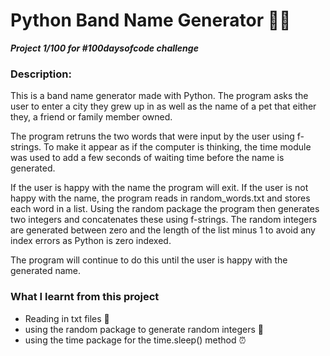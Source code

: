 # Python Band Name Generator 🎸🎶
***Project 1/100 for #100daysofcode challenge***

### Description:

This is a band name generator made with Python. 
The program asks the user to enter a city they grew
up in as well as the name of a pet that either they, 
a friend or family member owned. 

The program retruns the two words that were input by
the user using f-strings. 
To make it appear as if the computer is thinking, 
the time module was used to add a few seconds of 
waiting time before the name is generated. 

If the user is happy with the name the program will exit. 
If the user is not happy with the name, the program reads in 
random_words.txt and stores each word in a list. Using the
random package the program then generates two integers and 
concatenates these using f-strings. The random integers are
generated between zero and the length of the list minus 1 to 
avoid any index errors as Python is zero indexed. 

The program will continue to do this until the user is happy
with the generated name. 

### What I learnt from this project
- Reading in txt files 📃
- using the random package to generate random integers 🔢
- using the time package for the time.sleep() method ⏰

